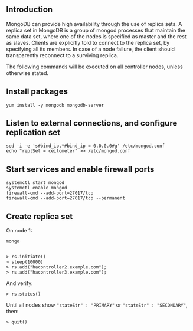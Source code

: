 Introduction
------------

MongoDB can provide high availability through the use of replica sets. A replica set in MongoDB is a group of mongod processes that maintain the same data set, where one of the nodes is specified as master and the rest as slaves. Clients are explicitly told to connect to the replica set, by specifying all its members. In case of a node failure, the client should transparently reconnect to a surviving replica.

The following commands will be executed on all controller nodes, unless otherwise stated.

Install packages
----------------

    yum install -y mongodb mongodb-server

Listen to external connections, and configure replication set
-------------------------------------------------------------

    sed -i -e 's#bind_ip.*#bind_ip = 0.0.0.0#g' /etc/mongod.conf
    echo "replSet = ceilometer" >> /etc/mongod.conf 

Start services and enable firewall ports
----------------------------------------

    systemctl start mongod
    systemctl enable mongod
    firewall-cmd --add-port=27017/tcp
    firewall-cmd --add-port=27017/tcp --permanent

Create replica set
------------------

On node 1:

    mongo


    > rs.initiate()
    > sleep(10000)
    > rs.add("hacontroller2.example.com");
    > rs.add("hacontroller3.example.com");

And verify:

    > rs.status()

Until all nodes show `"stateStr" : "PRIMARY"` or `"stateStr" : "SECONDARY"`, then:

    > quit()
